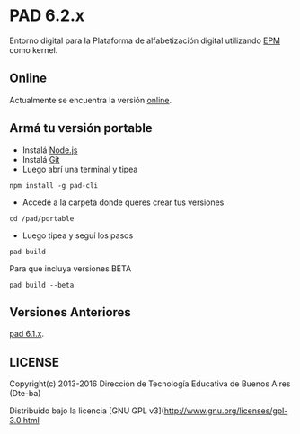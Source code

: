 # PAD 6.2.x

Entorno digital para la Plataforma de alfabetización digital utilizando [EPM](https://github.com/Dte-ba/epm) como kernel.

## Online

Actualmente se encuentra la versión [online](http://contenidos.alfabetizaciondigital.abc.gov.ar/).

## Armá tu versión portable

- Instalá [Node.js](https://nodejs.org/)
- Instalá [Git](https://git-scm.com/)
- Luego abrí una terminal y tipea

```
npm install -g pad-cli
```

- Accedé a la carpeta donde queres crear tus versiones

```
cd /pad/portable
```

- Luego tipea y seguí los pasos

```
pad build
```

Para que incluya versiones BETA

```
pad build --beta
```

## Versiones Anteriores

[pad 6.1.x](https://github.com/Dte-ba/pad-history).

## LICENSE

Copyright(c) 2013-2016 Dirección de Tecnología Educativa de Buenos Aires (Dte-ba)

Distribuido bajo la licencia [GNU GPL v3](http://www.gnu.org/licenses/gpl-3.0.html